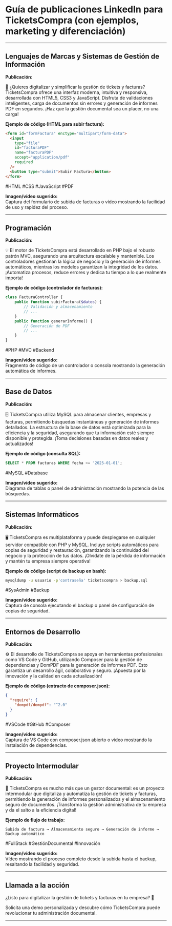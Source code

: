 # Guía de publicaciones LinkedIn para TicketsCompra (con ejemplos, marketing y diferenciación)

---

## Lenguajes de Marcas y Sistemas de Gestión de Información

**Publicación:**

🧾 ¿Quieres digitalizar y simplificar la gestión de tickets y facturas? TicketsCompra ofrece una interfaz moderna, intuitiva y responsiva, desarrollada con HTML5, CSS3 y JavaScript. Disfruta de validaciones inteligentes, carga de documentos sin errores y generación de informes PDF en segundos. ¡Haz que la gestión documental sea un placer, no una carga!

**Ejemplo de código (HTML para subir factura):**

```html
<form id="formFactura" enctype="multipart/form-data">
  <input
    type="file"
    id="facturaPDF"
    name="facturaPDF"
    accept="application/pdf"
    required
  />
  <button type="submit">Subir Factura</button>
</form>
```

#HTML #CSS #JavaScript #PDF

**Imagen/vídeo sugerido:**  
Captura del formulario de subida de facturas o vídeo mostrando la facilidad de uso y rapidez del proceso.

---

## Programación

**Publicación:**

💡 El motor de TicketsCompra está desarrollado en PHP bajo el robusto patrón MVC, asegurando una arquitectura escalable y mantenible. Los controladores gestionan la lógica de negocio y la generación de informes automáticos, mientras los modelos garantizan la integridad de los datos. ¡Automatiza procesos, reduce errores y dedica tu tiempo a lo que realmente importa!

**Ejemplo de código (controlador de facturas):**

```php
class FacturaController {
    public function subirFactura($datos) {
        // Validación y almacenamiento
        // ...
    }
    public function generarInforme() {
        // Generación de PDF
        // ...
    }
}
```

#PHP #MVC #Backend

**Imagen/vídeo sugerido:**  
Fragmento de código de un controlador o consola mostrando la generación automática de informes.

---

## Base de Datos

**Publicación:**

🗄️ TicketsCompra utiliza MySQL para almacenar clientes, empresas y facturas, permitiendo búsquedas instantáneas y generación de informes detallados. La estructura de la base de datos está optimizada para la eficiencia y la seguridad, asegurando que tu información esté siempre disponible y protegida. ¡Toma decisiones basadas en datos reales y actualizados!

**Ejemplo de código (consulta SQL):**

```sql
SELECT * FROM facturas WHERE fecha >= '2025-01-01';
```

#MySQL #Database

**Imagen/vídeo sugerido:**  
Diagrama de tablas o panel de administración mostrando la potencia de las búsquedas.

---

## Sistemas Informáticos

**Publicación:**

🖥️ TicketsCompra es multiplataforma y puede desplegarse en cualquier servidor compatible con PHP y MySQL. Incluye scripts automáticos para copias de seguridad y restauración, garantizando la continuidad del negocio y la protección de tus datos. ¡Olvídate de la pérdida de información y mantén tu empresa siempre operativa!

**Ejemplo de código (script de backup en bash):**

```bash
mysqldump -u usuario -p'contraseña' ticketscompra > backup.sql
```

#SysAdmin #Backup

**Imagen/vídeo sugerido:**  
Captura de consola ejecutando el backup o panel de configuración de copias de seguridad.

---

## Entornos de Desarrollo

**Publicación:**

⚙️ El desarrollo de TicketsCompra se apoya en herramientas profesionales como VS Code y GitHub, utilizando Composer para la gestión de dependencias y DomPDF para la generación de informes PDF. Esto garantiza un desarrollo ágil, colaborativo y seguro. ¡Apuesta por la innovación y la calidad en cada actualización!

**Ejemplo de código (extracto de composer.json):**

```json
{
  "require": {
    "dompdf/dompdf": "^2.0"
  }
}
```

#VSCode #GitHub #Composer

**Imagen/vídeo sugerido:**  
Captura de VS Code con composer.json abierto o vídeo mostrando la instalación de dependencias.

---

## Proyecto Intermodular

**Publicación:**

🌟 TicketsCompra es mucho más que un gestor documental: es un proyecto intermodular que digitaliza y automatiza la gestión de tickets y facturas, permitiendo la generación de informes personalizados y el almacenamiento seguro de documentos. ¡Transforma la gestión administrativa de tu empresa y da el salto a la eficiencia digital!

**Ejemplo de flujo de trabajo:**

```plaintext
Subida de factura → Almacenamiento seguro → Generación de informe → Backup automático
```

#FullStack #GestiónDocumental #Innovación

**Imagen/vídeo sugerido:**  
Vídeo mostrando el proceso completo desde la subida hasta el backup, resaltando la facilidad y seguridad.

---

## Llamada a la acción

¿Listo para digitalizar la gestión de tickets y facturas en tu empresa? 🚀

Solicita una demo personalizada y descubre cómo TicketsCompra puede revolucionar tu administración documental.

---
